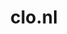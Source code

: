---
layout: post
title:  "clo.nl"
internal_url:  "/dutchgov/clo.nl.html"
subdomains_count: 5
all_subdomains_count: 41
urls_count: 4
ssl_rank: 0
http_rank: 78.5
url_link: /data/clo.nl/urls.txt
all_subdomains_link: /data/clo.nl/all_subdomains.txt
subdomains_link: /data/clo.nl/subdomains.txt
categories: dutchgov
---